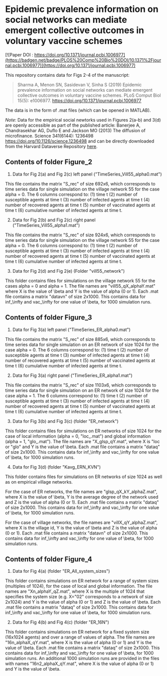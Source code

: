 # Epidemic prevalence information on social networks can mediate emergent collective outcomes in voluntary vaccine schemes

[![Paper DOI : https://doi.org/10.1371/journal.pcbi.1006977](https://badgen.net/badge/PLOS%20Comp%20Bio%20DOI/10.1371%2Fjournal.pcbi.1006977)](https://doi.org/10.1371/journal.pcbi.1006977)

This repository contains data for Figs 2-4 of the manuscript:

> Sharma A, Menon SN, Sasidevan V, Sinha S (2019) Epidemic prevalence information on social networks can mediate emergent collective outcomes in voluntary vaccine schemes. PLoS Comput Biol 15(5): e1006977. 
> https://doi.org/10.1371/journal.pcbi.1006977

The data is in the form of .mat files (which can be opened in MATLAB).

*Note*: Data for the empirical social newtorks used in Figures 2(a-b) and 3(d) are openly accessible as part of the published article:
Banerjee A, Chandrasekhar AG, Duflo E and Jackson MO (2013) The diffusion of microfinance. Science 341(6144): 1236498 https://doi.org/10.1126/science.1236498 
and can be directly downloaded from the Harvard Dataverse Repository [here](https://dataverse.harvard.edu/dataset.xhtml?persistentId=hdl:1902.1/21538).

## Contents of folder **Figure_2**

1. Data for Fig 2(a) and Fig 2(c) left panel ("TimeSeries_Vill55_alpha0.mat")

This file contains the matrix "S_rec" of size 692x6, which corresponds to time series data for single simulation on the village network 55 for the case alpha = 0. The 6 columns correspond to: (1) time t (2) number of susceptible agents at time t (3) number of infected agents at time t (4) number of recovered agents at time t (5) number of vaccinated agents at time t (6) cumulative number of infected agents at time t.

2. Data for Fig 2(b) and Fig 2(c) right panel ("TimeSeries_Vill55_alpha1.mat")

This file contains the matrix "S_rec" of size 924x6, which corresponds to time series data for single simulation on the village network 55 for the case alpha = 0. The 6 columns correspond to: (1) time t (2) number of susceptible agents at time t (3) number of infected agents at time t (4) number of recovered agents at time t (5) number of vaccinated agents at time t (6) cumulative number of infected agents at time t.

3. Data for Fig 2(d) and Fig 2(e) (Folder "vill55_network")

This folder contains files for simulations on the village network 55 for the cases alpha = 0 and alpha = 1. The file names are "vill55_qX_alphaY.mat" where X is the value of \beta and Y is the value of alpha (0 or 1). Each .mat file contains a matrix "datavn" of size 2x1000. This contains data for inf_\infty and vac_\infty for one value of \beta, for 1000 simulation runs.

## Contents of folder **Figure_3**

1. Data for Fig 3(a) left panel ("TimeSeries_ER_alpha0.mat")

This file contains the matrix "S_rec" of size 885x6, which corresponds to time series data for single simulation on an ER network of size 1024 for the case alpha = 0. The 6 columns correspond to: (1) time t (2) number of susceptible agents at time t (3) number of infected agents at time t (4) number of recovered agents at time t (5) number of vaccinated agents at time t (6) cumulative number of infected agents at time t.

2. Data for Fig 3(a) right panel ("TimeSeries_ER_alpha1.mat")

This file contains the matrix "S_rec" of size 1103x6, which corresponds to time series data for single simulation on an ER network of size 1024 for the case alpha = 1. The 6 columns correspond to: (1) time t (2) number of susceptible agents at time t (3) number of infected agents at time t (4) number of recovered agents at time t (5) number of vaccinated agents at time t (6) cumulative number of infected agents at time t.

3. Data for Fig 3(b) and Fig 3(c) (folder "ER_network")

This folder contains files for simulations on ER networks of size 1024 for the case of local information (alpha = 0, "loc_.mat") and global information (alpha = 1, "glo_.mat"). The file names are "X_glsp_qY.mat", where X is "loc or "glo" and Y is the value of \beta. Each .mat file contains a matrix "dataq" of size 2x1000. This contains data for inf_\infty and vac_\infty for one value of \beta, for 1000 simulation runs.

4. Data for Fig 3(d) (folder "Kavg_ERN_KVN")

This folder contains files for simulations on ER networks of size 1024 as well as on empirical village networks.

For the case of ER networks, the file names are "glsp_qX_kY_alphaZ.mat", where X is the value of \beta, Y is the average degree of the network used and Z is the value of alpha (0 or 1). Each .mat file contains a matrix "dataq" of size 2x1000. This contains data for inf_\infty and vac_\infty for one value of \beta, for 1000 simulation runs.

For the case of village networks, the file names are "villX_qY_alphaZ.mat", where X is the village id, Y is the value of \beta and Z is the value of alpha (0 or 1). Each .mat file contains a matrix "datavn" of size 2x1000. This contains data for inf_\infty and vac_\infty for one value of \beta, for 1000 simulation runs.

## Contents of folder **Figure_4**

1. Data for Fig 4(a) (folder "ER_All_system_sizes")

This folder contains simulations on ER network for a range of system sizes (multiples of 1024), for the case of local and global information. The file names are "Xn_alphaY_qZ.mat", where X is the multiple of 1024 that specifies the system size (e.g. X="02" corresponds to a network of size 2x1024) and Y is the value of alpha (0 or 1) and Z is the value of \beta. Each .mat file contains a matrix "dataq" of size 2x1000. This contains data for inf_\infty and vac_\infty for one value of \beta, for 1000 simulation runs.

2. Data for Fig 4(b) and Fig 4(c) (folder "ER_16N")

This folder contains simulations on ER network for a fixed system size (16x1024 agents) and over a range of values of alpha. The file names are "16n_alphaX_qY.mat", where X is the value of alpha (0 or 1) and Y is the value of \beta. Each .mat file contains a matrix "dataq" of size 2x1000. This contains data for inf_\infty and vac_\infty for one value of \beta, for 1000 simulation runs. An additional 1000 simulation runs are provided in the files with names "16n2_alphaX_qY.mat", where X is the value of alpha (0 or 1) and Y is the value of \beta.
